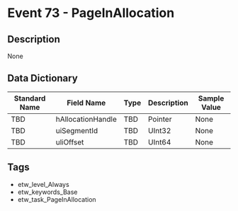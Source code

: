 # Event 73 - PageInAllocation

## Description
None

## Data Dictionary
|Standard Name|Field Name|Type|Description|Sample Value|
|---|---|---|---|---|
|TBD|hAllocationHandle|TBD|Pointer|None|None|
|TBD|uiSegmentId|TBD|UInt32|None|None|
|TBD|uliOffset|TBD|UInt64|None|None|

## Tags
* etw_level_Always
* etw_keywords_Base
* etw_task_PageInAllocation